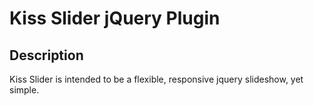 # Kiss Slider jQuery Plugin

## Description

Kiss Slider is intended to be a flexible, responsive jquery slideshow, yet simple.
